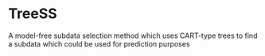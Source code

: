# TreeSS
A model-free subdata selection method which uses CART-type trees to find a subdata which could be used for prediction purposes
